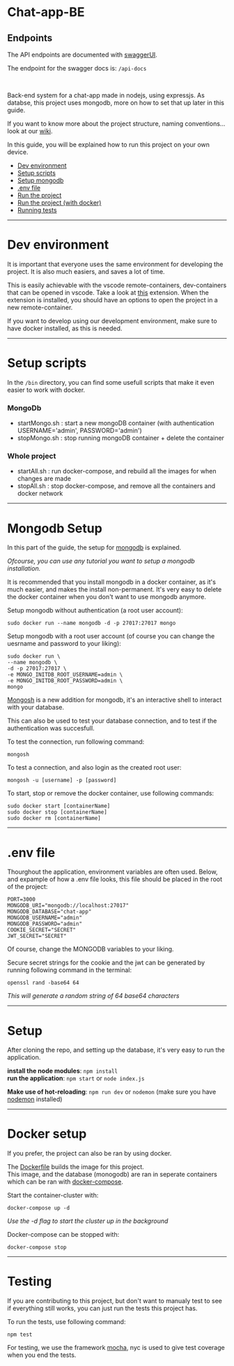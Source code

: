 # Chat-app-BE

## Endpoints
The API endpoints are documented with [swaggerUI](https://swagger.io/).

The endpoint for the swagger docs is: `/api-docs`

<br>

Back-end system for a chat-app made in nodejs, using expressjs.
As databse, this project uses mongodb, more on how to set that up later in this guide.

If you want to know more about the project structure, naming conventions... look at our [wiki](https://github.com/JefvdA/Chat-app-BE/wiki).

In this guide, you will be explained how to run this project on your own device.

* [Dev environment](#dev-environment)
* [Setup scripts](#setup-scripts)
* [Setup mongodb](#Mongodb-Setup)
* [.env file](#env-file)
* [Run the project](#Setup)
* [Run the project (with docker)](#docker-setup)
* [Running tests](#Testing)

***

# Dev environment

It is important that everyone uses the same environment for developing the project. It is also much easiers, and saves a lot of time.

This is easily achievable with the vscode remote-containers, dev-containers that can be opened in vscode. Take a look at [this](https://marketplace.visualstudio.com/items?itemName=ms-vscode-remote.remote-containers) extension.
When the extension is installed, you should have an options to open the project in a new remote-container.

If you want to develop using our development environment, make sure to have docker installed, as this is needed.

***

# Setup scripts

In the `/bin` directory, you can find some usefull scripts that make it even easier to work with docker.

### MongoDb
- startMongo.sh : start a new mongoDB container 
(with authentication USERNAME='admin', PASSWORD='admin')
- stopMongo.sh : stop running mongoDB container + delete the container

### Whole project
- startAll.sh : run docker-compose, and rebuild all the images for when changes are made
- stopAll.sh : stop docker-compose, and remove all the containers and docker network

***

# Mongodb Setup
In this part of the guide, the setup for [mongodb](https://www.mongodb.com/docs/manual/installation/) is explained.

*Ofcourse, you can use any tutorial you want to setup a mongodb installation.*

It is recommended that you install mongodb in a docker container, as it's much easier, and makes the install non-permanent. It's very easy to delete the docker container when you don't want to use mongodb anymore.

Setup mongodb without authentication (a root user account):
```
sudo docker run --name mongodb -d -p 27017:27017 mongo
```

Setup mongodb with a root user account (of course you can change the uesrname and password to your liking):
```
sudo docker run \
--name mongodb \
-d -p 27017:27017 \
-e MONGO_INITDB_ROOT_USERNAME=admin \
-e MONGO_INITDB_ROOT_PASSWORD=admin \
mongo
```

[Mongosh](https://www.mongodb.com/docs/mongodb-shell/install/#std-label-mdb-shell-install) is a new addition for mongodb, it's an interactive shell to interact with your database.

This can also be used to test your database connection, and to test if the authentication was succesfull.

To test the connection, run following command:
```
mongosh
```

To test a connection, and also login as the created root user:
```
mongosh -u [username] -p [password]
```

To start, stop or remove the docker container, use following commands:
```
sudo docker start [containerName]
sudo docker stop [containerName]
sudo docker rm [containerName]
```

***

# .env file

Thourghout the application, environment variables are often used. Below, and expample of how a .env file looks, this file should be placed in the root of the project:

```
PORT=3000
MONGODB_URI="mongodb://localhost:27017"
MONGODB_DATABASE="chat-app"
MONGODB_USERNAME="admin"
MONGODB_PASSWORD="admin"
COOKIE_SECRET="SECRET"
JWT_SECRET="SECRET"
```

Of course, change the MONGODB variables to your liking.

Secure secret strings for the cookie and the jwt can be generated by running following command in the terminal:
```
openssl rand -base64 64
```
*This will generate a random string of 64 base64 characters*

***

# Setup
After cloning the repo, and setting up the database, it's very easy to run the application.

**install the node modules**: `npm install` <br>
**run the application**: `npm start` or `node index.js` <br>

**Make use of hot-reloading**: `npm run dev` or `nodemon` (make sure you have [nodemon](https://www.npmjs.com/package/nodemon) installed)

***

# Docker setup
If you prefer, the project can also be ran by using docker.

The [Dockerfile](https://github.com/JefvdA/Chat-app-BE/blob/main/Dockerfile) builds the image for this project. <br>
This image, and the database (monogodb) are ran in seperate containers which can be ran with [docker-compose](https://github.com/JefvdA/Chat-app-BE/blob/main/docker-compose.yaml).

Start the container-cluster with:
```
docker-compose up -d
```
*Use the -d flag to start the cluster up in the background*

Docker-compose can be stopped with:
```
docker-compose stop
```

***

# Testing
If you are contributing to this project, but don't want to manualy test to see if everything still works, you can just run the tests this project has.

To run the tests, use following command:
```
npm test
```

For testing, we use the framework [mocha](https://www.npmjs.com/package/mocha), nyc is used to give test coverage when you end the tests.
